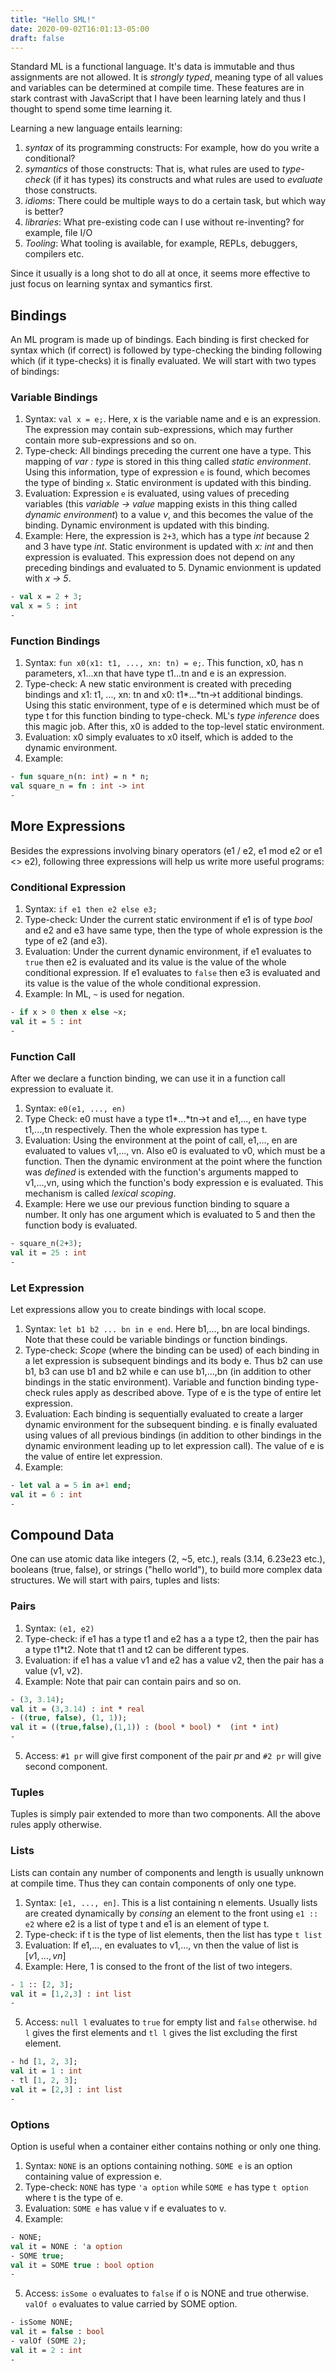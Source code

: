 ```yaml
---
title: "Hello SML!"
date: 2020-09-02T16:01:13-05:00
draft: false
---
```

Standard ML is a functional language. It's data is immutable and thus assignments are not allowed. It is *strongly typed*, meaning type of all values and variables can be determined at compile time. These features are in stark contrast with JavaScript that I have been learning lately and thus I thought to spend some time learning it.

Learning a new language entails learning:

1. *syntax* of its programming constructs: For example, how do you write a conditional?
2. *symantics* of those constructs: That is, what rules are used to *type-check* (if it has types) its constructs and what rules are used to *evaluate* those constructs.
3. *idioms*: There could be multiple ways to do a certain task, but which way is better?
4. *libraries*: What pre-existing code can I use without re-inventing? for example, file I/O
5. *Tooling*: What tooling is available, for example, REPLs, debuggers, compilers etc.

Since it usually is a long shot to do all at once, it seems more effective to just focus on learning syntax and symantics first.

## Bindings
An ML program is made up of bindings. Each binding is first checked for syntax which (if correct) is followed by type-checking the binding following which (if it type-checks) it is finally evaluated. We will start with two types of bindings:

### Variable Bindings
1. Syntax: `val x = e;`. Here, x is the variable name and e is an expression. The expression may contain sub-expressions, which may further contain more sub-expressions and so on.
2. Type-check: All bindings preceding the current one have a type. This mapping of *var : type* is stored in this thing called *static environment*. Using this information, type of expression `e` is found, which becomes the type of binding `x`. Static environment is updated with this binding.
3. Evaluation: Expression `e` is evaluated, using values of preceding variables (this *variable -> value* mapping exists in this thing called *dynamic environment*) to a value *v*, and this becomes the value of the binding. Dynamic environment is updated with this binding.
4. Example: Here, the expression is `2+3`, which has a type *int* because 2 and 3 have type *int*. Static environment is updated with *x: int* and then expression is evaluated. This expression does not depend on any preceding bindings and evaluated to 5. Dynamic envionment is updated with *x -> 5*.
```sml
- val x = 2 + 3;
val x = 5 : int
-
```

### Function Bindings
1. Syntax: `fun x0(x1: t1, ..., xn: tn) = e;`. This function, x0, has n parameters, x1...xn that have type t1...tn and e is an expression.
2. Type-check: A new static environment is created with preceding bindings and x1: t1, ..., xn: tn and x0: t1*...*tn->t additional bindings. Using this static environment, type of e is determined which must be of type t for this function binding to type-check. ML's *type inference* does this magic job. After this, x0 is added to the top-level static environment.
3. Evaluation: x0 simply evaluates to x0 itself, which is added to the dynamic environment.
4. Example:
```sml
- fun square_n(n: int) = n * n;
val square_n = fn : int -> int
- 
```

## More Expressions
Besides the expressions involving binary operators (e1 / e2,  e1 mod e2 or e1 <> e2), following three expressions will help us write more useful programs:
### Conditional Expression
1. Syntax: `if e1 then e2 else e3;`
2. Type-check: Under the current static environment if e1 is of type *bool* and e2 and e3 have same type, then the type of whole expression is the type of e2 (and e3).
3. Evaluation: Under the current dynamic environment, if e1 evaluates to `true` then e2 is evaluated and its value is the value of the whole conditional expression. If e1 evaluates to `false` then e3 is evaluated and its value is the value of the whole conditional expression.
4. Example: In ML, `~` is used for negation. 
```sml
- if x > 0 then x else ~x;
val it = 5 : int
- 
```

### Function Call
After we declare a function binding, we can use it in a function call expression to evaluate it.
1. Syntax: `e0(e1, ..., en)`
2. Type Check: e0 must have a type t1\*...\*tn->t and e1,..., en have type t1,...,tn respectively. Then the whole expression has type t.
3. Evaluation: Using the environment at the point of call, e1,..., en are evaluated to values v1,..., vn. Also e0 is evaluated to v0, which must be a function. Then the dynamic environment at the point where the function was *defined* is extended with the function's arguments mapped to v1,...,vn, using which the function's body expression e is evaluated. This mechanism is called *lexical scoping*.
4. Example: Here we use our previous function binding to square a number. It only has one argument which is evaluated to 5 and then the function body is evaluated.
```sml
- square_n(2+3);
val it = 25 : int
- 
```

### Let Expression
Let expressions allow you to create bindings with local scope.
1. Syntax: `let b1 b2 ... bn in e end`. Here b1,..., bn are local bindings. Note that these could be variable bindings or function bindings.
2. Type-check: *Scope* (where the binding can be used) of each binding in a let expression is subsequent bindings and its body e. Thus b2 can use b1, b3 can use b1 and b2 while e can use b1,...,bn (in addition to other bindings in the static environment). Variable and function binding type-check rules apply as described above. Type of e is the type of entire let expression.
3. Evaluation: Each binding is sequentially evaluated to create a larger dynamic environment for the subsequent binding. e is finally evaluated using values of all previous bindings (in addition to other bindings in the dynamic environment leading up to let expression call). The value of e is the value of entire let expression.
4. Example:
```sml
- let val a = 5 in a+1 end;
val it = 6 : int
- 
```

## Compound Data
One can use atomic data like integers (2, ~5, etc.), reals (3.14, 6.23e23 etc.), booleans (true, false), or strings ("hello world"), to build more complex data structures. We will start with pairs, tuples and lists:
### Pairs
1. Syntax: `(e1, e2)`
2. Type-check: if e1 has a type t1 and e2 has a a type t2, then the pair has a type t1\*t2. Note that t1 and t2 can be different types.
3. Evaluation: if e1 has a value v1 and e2 has a value v2, then the pair has a value (v1, v2).
4. Example: Note that pair can contain pairs and so on.
```sml
- (3, 3.14);
val it = (3,3.14) : int * real
- ((true, false), (1, 1));
val it = ((true,false),(1,1)) : (bool * bool) *  (int * int)
- 
```
5. Access: `#1 pr` will give first component of the pair *pr* and `#2 pr` will give second component.

### Tuples
Tuples is simply pair extended to more than two components. All the above rules apply otherwise.

### Lists
Lists can contain any number of components and length is usually unknown at compile time. Thus they can contain components of only one type.
1. Syntax: `[e1, ..., en]`. This is a list containing n elements. Usually lists are created dynamically by *consing* an element to the front using `e1 :: e2` where e2 is a list of type t and e1 is an element of type t.
2. Type-check: if t is the type of list elements, then the list has type `t list`
3. Evaluation: If e1,..., en evaluates to v1,..., vn then the value of list is $[v1,..., vn]$
4. Example: Here, 1 is consed to the front of the list of two integers.
```sml
- 1 :: [2, 3];
val it = [1,2,3] : int list
- 
```
5. Access: `null l` evaluates to `true` for empty list and `false` otherwise. `hd l` gives the first elements and `tl l` gives the list excluding the first element.
```sml
- hd [1, 2, 3];
val it = 1 : int
- tl [1, 2, 3];
val it = [2,3] : int list
- 
```

### Options
Option is useful when a container either contains nothing or only one thing.
1. Syntax: `NONE` is an options containing nothing. `SOME e` is an option containing value of expression e.
2. Type-check: `NONE` has type `'a option` while `SOME e` has type `t option` where t is the type of e.
3. Evaluation: `SOME e` has value v if e evaluates to v.
4. Example:
```sml
- NONE;
val it = NONE : 'a option
- SOME true;
val it = SOME true : bool option
- 
```
5. Access: `isSome o` evaluates to `false` if o is NONE and true otherwise. `valOf o` evaluates to value carried by SOME option.
```sml
- isSome NONE;
val it = false : bool
- valOf (SOME 2);
val it = 2 : int
- 
```